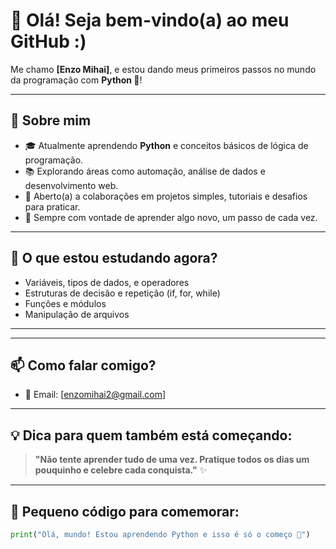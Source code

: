 # 👋 Olá! Seja bem-vindo(a) ao meu GitHub :)

Me chamo **[Enzo Mihai]**, e estou dando meus primeiros passos no mundo da programação com **Python 🐍**!

---

## 🚀 Sobre mim

- 🎓 Atualmente aprendendo **Python** e conceitos básicos de lógica de programação.
- 📚 Explorando áreas como automação, análise de dados e desenvolvimento web.
- 🤝 Aberto(a) a colaborações em projetos simples, tutoriais e desafios para praticar.
- 🌱 Sempre com vontade de aprender algo novo, um passo de cada vez.

---

## 🧠 O que estou estudando agora?

- Variáveis, tipos de dados, e operadores
- Estruturas de decisão e repetição (if, for, while)
- Funções e módulos
- Manipulação de arquivos
---
---

## 📫 Como falar comigo?

- 📧 Email: [enzomihai2@gmail.com]
  
---

## 💡 Dica para quem também está começando:

> **"Não tente aprender tudo de uma vez. Pratique todos os dias um pouquinho e celebre cada conquista."** ✨

---

## 🐍 Pequeno código para comemorar:

```python
print("Olá, mundo! Estou aprendendo Python e isso é só o começo 🚀")
